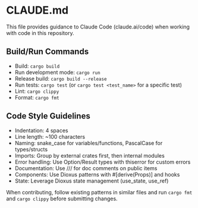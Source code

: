 # CLAUDE.md

This file provides guidance to Claude Code (claude.ai/code) when working with code in this repository.

## Build/Run Commands
- Build: `cargo build`
- Run development mode: `cargo run`
- Release build: `cargo build --release`
- Run tests: `cargo test` (or `cargo test <test_name>` for a specific test)
- Lint: `cargo clippy`
- Format: `cargo fmt`

## Code Style Guidelines
- Indentation: 4 spaces
- Line length: ~100 characters
- Naming: snake_case for variables/functions, PascalCase for types/structs
- Imports: Group by external crates first, then internal modules
- Error handling: Use Option/Result types with thiserror for custom errors
- Documentation: Use /// for doc comments on public items
- Components: Use Dioxus patterns with #[derive(Props)] and hooks
- State: Leverage Dioxus state management (use_state, use_ref)

When contributing, follow existing patterns in similar files and run `cargo fmt` and `cargo clippy` before submitting changes.